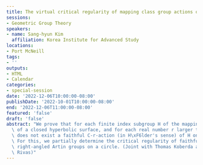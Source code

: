 ```yaml
---
title: The virtual critical regularity of mapping class group actions on a circle
sessions:
- Geometric Group Theory
speakers:
- name: Sang-hyun Kim
  affiliation: Korea Institute for Advanced Study
locations:
- Port McNeill
tags:
- ''
outputs:
- HTML
- Calendar
categories:
- special-session
date: '2022-12-06T10:00:00-08:00'
publishDate: '2022-10-01T10:00:00-08:00'
end: '2022-12-06T11:00:00-08:00'
featured: 'false'
draft: 'false'
abstract: "We prove that for each finite index subgroup H of the mapping class group\
  \ of a closed hyperbolic surface, and for each real number r larger than one, there\
  \ does not exist a faithful C-r-action (in H\xF6lder's sense) of H on a circle.\
  \ For this, we partially determine the critical regularity of faithful actions by\
  \ right-angled Artin groups on a circle. (Joint with Thomas Koberda and Cristobal\
  \ Rivas)"
---
```

